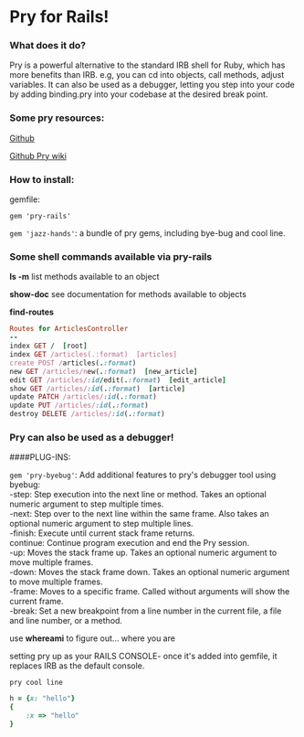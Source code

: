 # Pry for Rails!

### What does it do?

Pry is a powerful alternative to the standard IRB shell for Ruby, which has more benefits than IRB. e.g, you can cd into objects, call methods, adjust variables. It can also be used as a debugger, letting you step into your code by adding binding.pry into your codebase at the desired break point.

### Some pry resources:

[Github](https://github.com/pry/pry)

[Github Pry wiki](https://github.com/pry/pry/wiki)

### How to install: 

gemfile: 

`gem 'pry-rails'`

`gem 'jazz-hands'`: a bundle of pry gems, including bye-bug and cool line.



### Some shell commands available via pry-rails

**ls -m** list methods available to an object   

**show-doc** see documentation for methods available to objects


**find-routes**
```ruby
Routes for ArticlesController
--
index GET /  [root]
index GET /articles(.:format)  [articles]
create POST /articles(.:format)
new GET /articles/new(.:format)  [new_article]
edit GET /articles/:id/edit(.:format)  [edit_article]
show GET /articles/:id(.:format)  [article]
update PATCH /articles/:id(.:format)
update PUT /articles/:id(.:format)
destroy DELETE /articles/:id(.:format)
```


### Pry can also be used as a debugger!

####PLUG-INS:

`gem 'pry-byebug'`: Add additional features to pry's debugger tool using byebug:  
	-step: Step execution into the next line or method. Takes an optional numeric argument to step multiple times.  
	-next: Step over to the next line within the same frame. Also takes an optional numeric argument to step multiple lines.  
	-finish: Execute until current stack frame returns.  
	continue: Continue program execution and end the Pry session.  
	-up: Moves the stack frame up. Takes an optional numeric argument to move multiple frames.  
	-down: Moves the stack frame down. Takes an optional numeric argument to move multiple frames.  
	-frame: Moves to a specific frame. Called without arguments will show the current frame.  
	-break: Set a new breakpoint from a line number in the current file, a file and line number, or a method.  

use **whereami** to figure out... where you are

setting pry up as your RAILS CONSOLE- once it's added into gemfile, it replaces IRB as the default console. 

`pry cool line`

```ruby 
h = {x: "hello"}
{
    :x => "hello"
}
```


<!-- 
### Team Members  
[Dan Turcza](https://github.com/datu925) | 
[James Artz](https://github.com/jelliotartz) | 
[Meagan Munch](https://github.com/meaganelizabeth) | 
[Eddie Glenn](https://github.com/glen0071) | 
[Tyler McKenzie](https://github.com/TylerMcKenzie)
 -->


